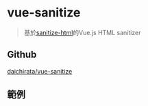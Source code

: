 # vue-sanitize

> 基於[sanitize-html](https://github.com/punkave/sanitize-html)的Vue.js HTML sanitizer 


## Github

[daichirata/vue-sanitize](https://github.com/daichirata/vue-sanitize)


## 範例






